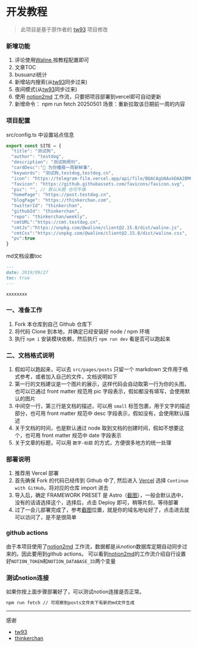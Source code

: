 # 开发教程

> 此项目是基于原作者的 [tw93](https://github.com/tw93/weekly) 项目修改

### 新增功能
1. 评论使用[Waline](https://waline.js.org/),按教程配置即可
2. 文章TOC
3. busuanzi统计
4. 新增站内搜索(从[tw93](https://github.com/tw93/weekly)同步过来)
5. 夜间模式(从[tw93](https://github.com/tw93/weekly)同步过来)
6. 使用 [notion2md](https://github.com/thinkerchan/notion2md) 工作流，只要把项目部署到vercel即可自动更新
7. 新增命令： npm run fetch 20250501  场景：重新拉取该日期前一周的内容


### 项目配置
src/config.ts 中设置站点信息
```js
export const SITE = {
  "title": "测试狗",
  "author": "testdog",
  "description": "测试狗周刊",
  "cardDesc":"🤖 为你播报一周新鲜事",
  "keywords": "测试狗,testdog,testdog.cn",
  "icon": "https://telegram-file.vercel.app/api/file/BQACAgUAAxkDAAIBMGiwJkrWBgue5fa1ipcHmNreG9cGAAJCGQACDCGBVR8ccraBfN8zNgQ.png",
  "favicon": "https://github.githubassets.com/favicons/favicon.svg",
  "pic": "", // 默认头图 也可不填
  "homePage": "https://post.testdog.cn",
  "blogPage": "https://thinkerchan.com",
  "twitterId": "thinkerchan",
  "githubId": "thinkerchan",
  "repo": "thinkerchan/weekly",
  "cmtURL":"https://cmt.testdog.cn",
  "cmtJs":"https://unpkg.com/@waline/client@2.15.8/dist/waline.js",
  "cmtCss":"https://unpkg.com/@waline/client@2.15.8/dist/waline.css",
  "pv":true
}
```

md文档设置toc
```md
---
date: 2019/09/27
toc: true
---

xxxxxxxx
```

### 一、准备工作

1. Fork 本仓库到自己 Github 仓库下
2. 将代码 Clone 到本地，并确定已经安装好 node / npm 环境
3. 执行 `npm i` 安装模块依赖，然后执行 `npm run dev` 看是否可以跑起来

### 二、文档格式说明

1. 假如可以跑起来，可以去 `src/pages/posts` 只留一个 markdown 文件用于格式参考，或者加入自己的文件，文档说明如下
2. 第一行的文档建议是一个图片的展示，这样代码会自动取第一行为你的头图，也可以已通过 front matter 规范用 pic 字段表示，假如都没有填写，会使用默认的图片
3. 中间空一行，第三行是文档的描述，可以用 `small` 标签包裹，用于文字的描述部分，也可用 front matter 规范中 desc 字段表示，假如没有，会使用默认描述
4. 关于文档的时间，也是默认通过 node 取到文档的创建时间，假如不想要这个，也可用 front matter 规范中 date 字段表示
5. 关于文章的标题，可以用 `数字-标题` 的方式，方便很多地方的统一处理

### 部署说明

1. 推荐用 Vercel 部署
2. 首先确保 Fork 的代码已经传到 Github 中了, 然后进入 [Vercel](https://vercel.com/new) 选择 `Continue with GitHub`，将对应的仓库 import 进去
3. 导入后，确定 FRAMEWORK PRESET 是 Astro（[截图](https://gw.alipayobjects.com/zos/k/ic/0BffKE.png)），一般会默认选中，没有的话请选择这个，选择后，点击 Deploy 即可，稍等片刻，等待部署
4. 过了一会儿部署完成了，参考[截图](https://gw.alipayobjects.com/zos/k/e3/QLS7dG.png)位置，就是你的域名地址好了，点击进去就可以访问了，是不是很简单


### github actions
由于本项目使用了[notion2md](https://github.com/thinkerchan/notion2md) 工作流，数据都是从notion数据库定期自动同步过来的。因此要用到github actions。 可以看到[notion2md](https://github.com/thinkerchan/notion2md)的工作流介绍自行设置好`NOTION_TOKEN`和`NOTION_DATABASE_ID`两个变量

### 测试notion连接
如果你按上面步骤部署好了，可以测试notion连接是否正常。
```bash
npm run fetch // 可观察到posts文件夹下有新的md文件生成
```


---
感谢
- [tw93](https://github.com/tw93/weekly)
- [thinkerchan](https://github.com/thinkerchan/weekly)
